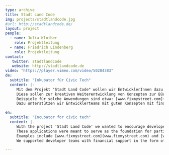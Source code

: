 ```yaml
---
type: archive
title: Stadt Land Code
img: projects/stadtlandcode.jpg
#url: http://stadtlandcode.de/
layout: project
people:
  - name: Julia Kloiber
    role: Projektleitung
  - name: Friedrich Lindenberg
    role: Projektleitung
contact:
   twitter: stadtlandcode
   website: http://stadtlandcode.de
video: "https://player.vimeo.com/video/50284383"
de:
  subtitle: "Inkubator für Civic Tech"
  content: |-
     Mit dem Projekt "Stadt Land Code" wollen wir EntwicklerInnen dazu aufrufen, nützliche digitale Anwendungen für den öffentlichen Bereich zu erstellen.
     Diese sollen zur kreativen Weiterentwicklung von Konzepten zur Bürgerbeteiligung und transparentem Verwaltungs- und Regierungshandeln beitragen.
     Beispiele für solche Anwendungen sind etwa: [www.fixmystreet.com](www.fixmystreet.com) oder [www.everyblock.com](www.everyblock.com).
     Dazu unterstützen wir Entwicklerteams mit guten Konzepten mit finanzieller Starthilfe in Form von Stipendien und laden sie zu einem Camp mit Workshops nach Berlin ein.

en:
  subtitle: "Incubator for civic tech"
  content: |-
     With the project 'Stadt Land Code' we wanted to encourage developers to create useful digital applications for the public space.
     These applications were meant to serve as the foundation for participatory mechanisms and increased transparency in public administration.
     Examples include [www.fixmystreet.com](www.fixmystreet.com) and [www.everyblock.com](www.everyblock.com).
     We supported developer teams with financial support in the form of stipends and invited them to a camp with workshops in Berlin.

---
```

